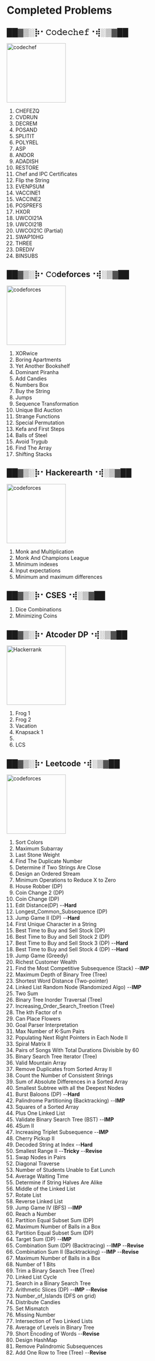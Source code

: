 # Completed Problems
## ██▓▒­░⡷⠂𝙲𝚘𝚍𝚎𝚌𝚑𝚎𝚏⠐⢾░▒▓██
<a href="https://www.codechef.com/"><img src="https://user-images.githubusercontent.com/51106967/100235444-71eb4580-2f52-11eb-842e-a898f7eab458.png" alt="codechef" width="160px"></a>


1. CHEFEZQ
2. CVDRUN
3. DECREM
4. POSAND
5. SPLITIT
6. POLYREL
7. ASP
8. ANDOR
9. ADADISH
10. RESTORE
11. Chef and IPC Certificates
12. Flip the String
13. EVENPSUM
14. VACCINE1
15. VACCINE2
16. POSPREFS
17. HXOR
18. UWCOI21A
19. UWCOI21B
20. UWCOI21C (Partial)
21. SWAP10HG
23. THREE
24. DREDIV
25. BINSUBS

## ██▓▒­░⡷⠂𝙲𝚘deforces⠐⢾░▒▓██
<a href="https://codeforces.com/"><img src="https://user-images.githubusercontent.com/51106967/100237763-5d5c7c80-2f55-11eb-869f-e75ff69adc52.png" alt="codeforces" width="160px"></a>

1. XORwice
2. Boring Apartments
3. Yet Another Bookshelf
4. Dominant Piranha
5. Add Candies
6. Numbers Box
7. Buy the String
8. Jumps
9. Sequence Transformation
10. Unique Bid Auction
11. Strange Functions
12. Special Permutation
13. Kefa and First Steps
14. Balls of Steel
15. Avoid Trygub
16. Find The Array
17. Shifting Stacks

## ██▓▒­░⡷⠂Hackerearth⠐⢾░▒▓██

<a href="https://hackerearth.com/"><img src="https://static-fastly.hackerearth.com/static/hackerearth/images/logo/HE_logo.png" alt="codeforces" width="160px"></a>

1. Monk and Multiplication
2. Monk And Champions League
3. Minimum indexes
4. Input expectations
5. Minimum and maximum differences

## ██▓▒­░⡷⠂CSES⠐⢾░▒▓██
1. Dice Combinations
2. Minimizing Coins 

## ██▓▒­░⡷⠂Atcoder DP⠐⢾░▒▓██

<a href="https://hackerrank.com/"><img src="https://img.atcoder.jp/assets/logo.png" alt="Hackerrank" width="160px"></a>

1. Frog 1
2. Frog 2
3. Vacation
4. Knapsack 1
5. 
6. LCS

## ██▓▒­░⡷⠂Leetcode⠐⢾░▒▓██

<a href="https://codeforces.com/"><img src="https://upload.wikimedia.org/wikipedia/commons/0/0a/LeetCode_Logo_black_with_text.svg" alt="codeforces" width="160px"></a>

1. Sort Colors
2. Maximum Subarray
3. Last Stone Weight
4. Find The Duplicate Number
5. Determine if Two Strings Are Close
6. Design an Ordered Stream
7. Minimum Operations to Reduce X to Zero
8. House Robber (DP)
9. Coin Change 2 (DP)
10. Coin Change (DP)
11. Edit Distance(DP) --**Hard**
12. Longest_Common_Subsequence (DP)
13. Jump Game II (DP) --**Hard**
14. First Unique Character in a String
15. Best Time to Buy and Sell Stock (DP)
16. Best Time to Buy and Sell Stock 2 (DP)
17. Best Time to Buy and Sell Stock 3 (DP) --**Hard**
18. Best Time to Buy and Sell Stock 4 (DP) --**Hard**
19. Jump Game (Greedy)
20. Richest Customer Wealth
21. Find the Most Competitive Subsequence (Stack) --**IMP**
22. Maximum Depth of Binary Tree (Tree)
23. Shortest Word Distance (Two-pointer)
24. Linked List Random Node (Randomized Algo) --**IMP**
25. Two Sum
26. Binary Tree Inorder Traversal (Tree)
27. Increasing_Order_Search_Treetion (Tree)
28. The kth Factor of n
29. Can Place Flowers
30. Goal Parser Interpretation
31. Max Number of K-Sum Pairs
32. Populating Next Right Pointers in Each Node II
33. Spiral Matrix II
34. Pairs of Songs With Total Durations Divisible by 60
35. Binary Search Tree Iterator (Tree)
36. Valid Mountain Array
37. Remove Duplicates from Sorted Array II
38. Count the Number of Consistent Strings
39. Sum of Absolute Differences in a Sorted Array
40. Smallest Subtree with all the Deepest Nodes
41. Burst Baloons (DP) --**Hard**
42. Palindrome Partitioning (Backtracking) --**IMP**
43. Squares of a Sorted Array
44. Plus One Linked List
45. Validate Binary Search Tree (BST) --**IMP**
46. 4Sum II
47. Increasing Triplet Subsequence --**IMP**
48. Cherry Pickup II
49. Decoded String at Index --**Hard**
50. Smallest Range II --**Tricky** --**Revise**
51. Swap Nodes in Pairs
52. Diagonal Traverse
53. Number of Students Unable to Eat Lunch
54. Average Waiting Time
55. Determine if String Halves Are Alike
56. Middle of the Linked List
57. Rotate List
58. Reverse Linked List
59. Jump Game IV (BFS) --**IMP**
60. Reach a Number
61. Partition Equal Subset Sum (DP)
62. Maximum Number of Balls in a Box
61. Partition Equal Subset Sum (DP)
62. Target Sum (DP) --**IMP**
63. Combination Sum (DP) (Backtracing) --**IMP** --**Revise**
64. Combination Sum II (Backtracking) --**IMP** --**Revise**
65. Maximum Number of Balls in a Box
66. Number of 1 Bits
67. Trim a Binary Search Tree (Tree)
68. Linked List Cycle
69. Search in a Binary Search Tree
70. Arithmetic Slices (DP) --**IMP** --**Revise**
71. Number_of_Islands (DFS on grid)
72. Distribute Candies
73. Set Mismatch
74. Missing Number
75. Intersection of Two Linked Lists
76. Average of Levels in Binary Tree
77. Short Encoding of Words --**Revise**
78. Design HashMap
79. Remove Palindromic Subsequences
80. Add One Row to Tree (Tree) --**Revise**